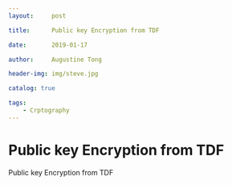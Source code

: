 ```yaml
---
layout:     post

title:      Public key Encryption from TDF

date:       2019-01-17

author:     Augustine Tong

header-img: img/steve.jpg

catalog: true

tags:
    - Crptography
---
```


# Public key Encryption from TDF
Public key Encryption from TDF